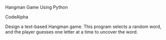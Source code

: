 Hangman Game Using Python 

CodeAlpha

Design a text-based Hangman game. This program selects a random word, and the player guesses one letter at a time to uncover the word.
